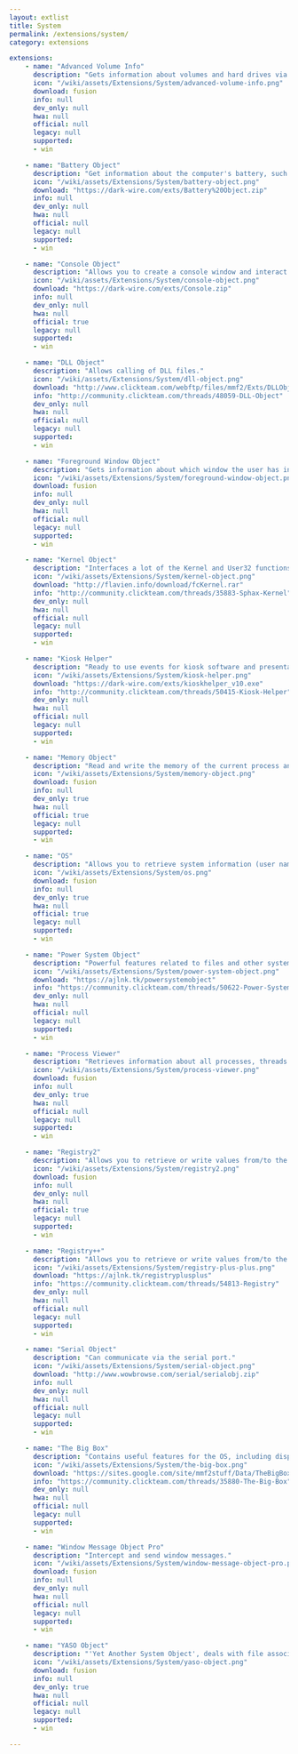 ```yaml
---
layout: extlist
title: System
permalink: /extensions/system/
category: extensions

extensions:
    - name: "Advanced Volume Info"
      description: "Gets information about volumes and hard drives via the GetVolumeInformation Windows function - such as the Volume Serial Number."
      icon: "/wiki/assets/Extensions/System/advanced-volume-info.png"
      download: fusion
      info: null
      dev_only: null
      hwa: null
      official: null
      legacy: null
      supported:
      - win

    - name: "Battery Object"
      description: "Get information about the computer's battery, such as whether there is one, its power level, and more."
      icon: "/wiki/assets/Extensions/System/battery-object.png"
      download: "https://dark-wire.com/exts/Battery%20Object.zip"
      info: null
      dev_only: null
      hwa: null
      official: null
      legacy: null
      supported:
      - win

    - name: "Console Object"
      description: "Allows you to create a console window and interact with it and can run console applications visibility or invisibly, retrieving their output"
      icon: "/wiki/assets/Extensions/System/console-object.png"
      download: "https://dark-wire.com/exts/Console.zip"
      info: null
      dev_only: null
      hwa: null
      official: true
      legacy: null
      supported:
      - win

    - name: "DLL Object"
      description: "Allows calling of DLL files."
      icon: "/wiki/assets/Extensions/System/dll-object.png"
      download: "http://www.clickteam.com/webftp/files/mmf2/Exts/DLLObjectSetup.exe"
      info: "http://community.clickteam.com/threads/48059-DLL-Object"
      dev_only: null
      hwa: null
      official: null
      legacy: null
      supported:
      - win

    - name: "Foreground Window Object"
      description: "Gets information about which window the user has in focus."
      icon: "/wiki/assets/Extensions/System/foreground-window-object.png"
      download: fusion
      info: null
      dev_only: null
      hwa: null
      official: null
      legacy: null
      supported:
      - win

    - name: "Kernel Object"
      description: "Interfaces a lot of the Kernel and User32 functions in Windows."
      icon: "/wiki/assets/Extensions/System/kernel-object.png"
      download: "http://flavien.info/download/fcKernel.rar"
      info: "http://community.clickteam.com/threads/35883-Sphax-Kernel"
      dev_only: null
      hwa: null
      official: null
      legacy: null
      supported:
      - win

    - name: "Kiosk Helper"
      description: "Ready to use events for kiosk software and presentations."
      icon: "/wiki/assets/Extensions/System/kiosk-helper.png"
      download: "https://dark-wire.com/exts/kioskhelper_v10.exe"
      info: "http://community.clickteam.com/threads/50415-Kiosk-Helper"
      dev_only: null
      hwa: null
      official: null
      legacy: null
      supported:
      - win

    - name: "Memory Object"
      description: "Read and write the memory of the current process and other processes. It can also create threads."
      icon: "/wiki/assets/Extensions/System/memory-object.png"
      download: fusion
      info: null
      dev_only: true
      hwa: null
      official: true
      legacy: null
      supported:
      - win

    - name: "OS"
      description: "Allows you to retrieve system information (user name, language, environment variables etc). For developer editions only."
      icon: "/wiki/assets/Extensions/System/os.png"
      download: fusion
      info: null
      dev_only: true
      hwa: null
      official: true
      legacy: null
      supported:
      - win

    - name: "Power System Object"
      description: "Powerful features related to files and other system properties."
      icon: "/wiki/assets/Extensions/System/power-system-object.png"
      download: "https://ajlnk.tk/powersystemobject"
      info: "https://community.clickteam.com/threads/50622-Power-System-Object"
      dev_only: null
      hwa: null
      official: null
      legacy: null
      supported:
      - win

    - name: "Process Viewer"
      description: "Retrieves information about all processes, threads and modules on the system, and can even terminate processes. For developer editions only."
      icon: "/wiki/assets/Extensions/System/process-viewer.png"
      download: fusion
      info: null
      dev_only: true
      hwa: null
      official: null
      legacy: null
      supported:
      - win

    - name: "Registry2"
      description: "Allows you to retrieve or write values from/to the registry."
      icon: "/wiki/assets/Extensions/System/registry2.png"
      download: fusion
      info: null
      dev_only: null
      hwa: null
      official: true
      legacy: null
      supported:
      - win

    - name: "Registry++"
      description: "Allows you to retrieve or write values from/to the registry."
      icon: "/wiki/assets/Extensions/System/registry-plus-plus.png"
      download: "https://ajlnk.tk/registryplusplus"
      info: "https://community.clickteam.com/threads/54813-Registry"
      dev_only: null
      hwa: null
      official: null
      legacy: null
      supported:
      - win

    - name: "Serial Object"
      description: "Can communicate via the serial port."
      icon: "/wiki/assets/Extensions/System/serial-object.png"
      download: "http://www.wowbrowse.com/serial/serialobj.zip"
      info: null
      dev_only: null
      hwa: null
      official: null
      legacy: null
      supported:
      - win

    - name: "The Big Box"
      description: "Contains useful features for the OS, including display, mouse, keyboard and emitting a system beep."
      icon: "/wiki/assets/Extensions/System/the-big-box.png"
      download: "https://sites.google.com/site/mmf2stuff/Data/TheBigBox.zip"
      info: "https://community.clickteam.com/threads/35880-The-Big-Box"
      dev_only: null
      hwa: null
      official: null
      legacy: null
      supported:
      - win

    - name: "Window Message Object Pro"
      description: "Intercept and send window messages."
      icon: "/wiki/assets/Extensions/System/window-message-object-pro.png"
      download: fusion
      info: null
      dev_only: null
      hwa: null
      official: null
      legacy: null
      supported:
      - win

    - name: "YASO Object"
      description: "'Yet Another System Object', deals with file associations, folders, paths, shut down events and various other system related tasks."
      icon: "/wiki/assets/Extensions/System/yaso-object.png"
      download: fusion
      info: null
      dev_only: true
      hwa: null
      official: null
      legacy: null
      supported:
      - win

---
```

